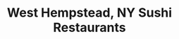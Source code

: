 ---
layout: city
title: West Hempstead, NY Sushi Restaurants
permalink: /new-york/west-hempstead/
stateAbbr: NY
stateName: New York
cityName: West Hempstead
---